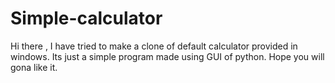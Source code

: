 # Simple-calculator


Hi there ,
I have tried to make a clone of default calculator provided in windows. Its just a simple program made using GUI of python. Hope you will gona like it.
